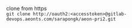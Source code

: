 
clone from https
<br/>
`git clone http://oauth2:<accesstoken>@gitlab-devops.aeonts.com/sarapongk/aeon-pri2.git`
